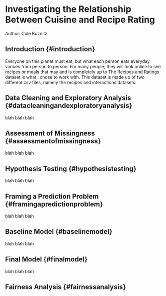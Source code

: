 
# Investigating the Relationship Between Cuisine and Recipe Rating
Author: Cole Kuznitz  

## Introduction {#introduction}
Everyone on this planet must eat, but what each person eats everyday variues from person to person.  For many people, they will look online to see recipes or meals that may  and is completely up to The Recipes and Ratings dataset is what I chose to work with.  This dataset is made up of two different csv files, namely the recipes and interactions datasets.  

## Data Cleaning and Exploratory Analysis {#datacleaningandexploratoryanalysis}
blah blah blah 

## Assessment of Missingness {#assessmentofmissingness}
blah blah blah 

## Hypothesis Testing {#hypothesistesting}
blah blah blah

## Framing a Prediction Problem {#framingapredictionproblem}
blah blah blah 

## Baseline Model {#baselinemodel}
blah blah blah

## Final Model {#finalmodel}
blah blah blah

## Fairness Analysis {#fairnessanalysis}
